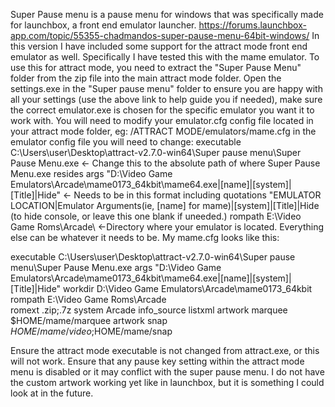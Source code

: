 Super Pause menu is a pause menu for windows that was specifically made for launchbox, a front end emulator launcher. https://forums.launchbox-app.com/topic/55355-chadmandos-super-pause-menu-64bit-windows/
In this version I have included some support for the attract mode front end emulator as well. Specifically I have tested this with the mame emulator.
To use this for attract mode, you need to extract the "Super Pause Menu" folder from the zip file into the main attract mode folder. Open the settings.exe in the "Super pause menu" folder to ensure you are happy with all your settings (use the above link to help guide you if needed), make sure the correct emulator.exe is chosen for the specific emulator you want it to work with.
You will need to modify your emulator.cfg config file located in your attract mode folder, eg: /ATTRACT MODE/emulators/mame.cfg
in the emulator config file you will need to change:
executable           C:\Users\user\Desktop\attract-v2.7.0-win64\Super pause menu\Super Pause Menu.exe <- Change this to the absolute path of where Super Pause Menu.exe resides
args                 "D:\Video Game Emulators\Arcade\mame0173_64kbit\mame64.exe|[name]|[system]|[Title]|Hide" <- Needs to be in this format including quotations "EMULATOR LOCATION|Emulator Arguments(ie, [name] for mame)|[system]|[Title]|Hide (to hide console, or leave this one blank if uneeded.)
rompath              E:\Video Game Roms\Arcade\ <-Directory where your emulator is located.
Everything else can be whatever it needs to be.
My mame.cfg looks like this:

executable           C:\Users\user\Desktop\attract-v2.7.0-win64\Super pause menu\Super Pause Menu.exe
args                 "D:\Video Game Emulators\Arcade\mame0173_64kbit\mame64.exe|[name]|[system]|[Title]|Hide"
workdir              D:\Video Game Emulators\Arcade\mame0173_64kbit
rompath              E:\Video Game Roms\Arcade\
romext               .zip;.7z
system               Arcade
info_source          listxml
artwork    marquee         $HOME/mame/marquee
artwork    snap            $HOME/mame/video;$HOME/mame/snap

Ensure the attract mode executable is not changed from attract.exe, or this will not work. Ensure that any pause key setting within the attract mode menu is disabled or it may conflict with the super pause menu.
I do not have the custom artwork working yet like in launchbox, but it is something I could look at in the future.
